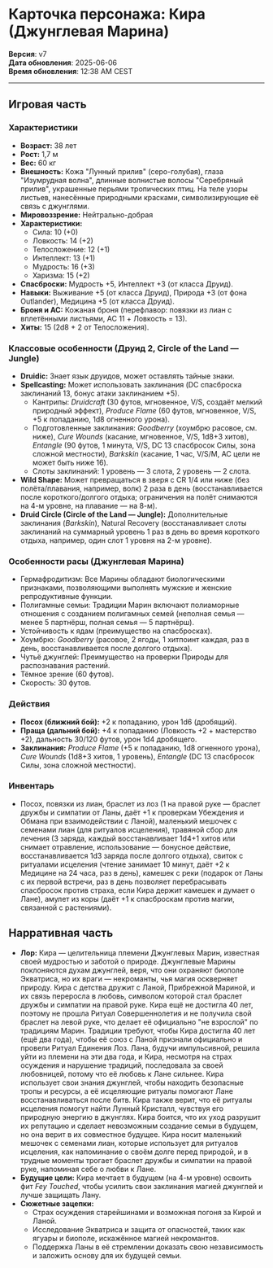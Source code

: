 # Карточка персонажа: Кира (Джунглевая Марина)

**Версия**: v7  
**Дата обновления**: 2025-06-06  
**Время обновления**: 12:38 AM CEST

---

## Игровая часть

### Характеристики

- **Возраст:** 38 лет
- **Рост:** 1,7 м
- **Вес:** 60 кг
- **Внешность:** Кожа "Лунный прилив" (серо-голубая), глаза "Изумрудная волна", длинные волнистые волосы "Серебряный прилив", украшенные перьями тропических птиц. На теле узоры листьев, нанесённые природными красками, символизирующие её связь с джунглями.
- **Мировоззрение:** Нейтрально-добрая
- **Характеристики:**
  - Сила: 10 (+0)
  - Ловкость: 14 (+2)
  - Телосложение: 12 (+1)
  - Интеллект: 13 (+1)
  - Мудрость: 16 (+3)
  - Харизма: 15 (+2)
- **Спасброски:** Мудрость +5, Интеллект +3 (от класса Друид).
- **Навыки:** Выживание +5 (от класса Друид), Природа +3 (от фона Outlander), Медицина +5 (от класса Друид).
- **Броня и AC:** Кожаная броня (перефлавор: повязки из лиан с вплетёнными листьями, AC 11 + Ловкость = 13).
- **Хиты:** 15 (2d8 + 2 от Телосложения).

### Классовые особенности (Друид 2, Circle of the Land — Jungle)

- **Druidic:** Знает язык друидов, может оставлять тайные знаки.
- **Spellcasting:** Может использовать заклинания (DC спасброска заклинаний 13, бонус атаки заклинанием +5).
  - Кантрипы: _Druidcraft_ (30 футов, мгновенное, V/S, создаёт мелкий природный эффект), _Produce Flame_ (60 футов, мгновенное, V/S, +5 к попаданию, 1d8 огненного урона).
  - Подготовленные заклинания: _Goodberry_ (хоумбрю расовое, см. ниже), _Cure Wounds_ (касание, мгновенное, V/S, 1d8+3 хитов), _Entangle_ (90 футов, 1 минута, V/S, DC 13 спасбросок Силы, зона сложной местности), _Barkskin_ (касание, 1 час, V/S/M, AC цели не может быть ниже 16).
  - Слоты заклинаний: 1 уровень — 3 слота, 2 уровень — 2 слота.
- **Wild Shape:** Может превращаться в зверя с CR 1/4 или ниже (без полёта/плавания, например, волк) 2 раза в день (восстанавливается после короткого/долгого отдыха; ограничения на полёт снимаются на 4-м уровне, на плавание — на 8-м).
- **Druid Circle (Circle of the Land — Jungle):** Дополнительные заклинания (_Barkskin_), Natural Recovery (восстанавливает слоты заклинаний на суммарный уровень 1 раз в день во время короткого отдыха, например, один слот 1 уровня на 2-м уровне).

### Особенности расы (Джунглевая Марина)

- Гермафродитизм: Все Марины обладают биологическими признаками, позволяющими выполнять мужские и женские репродуктивные функции.
- Полигамные семьи: Традиции Марин включают полиаморные отношения с созданием полигамных семей (неполная семья — менее 5 партнёрш, полная семья — 5 партнёрш).
- Устойчивость к ядам (преимущество на спасбросках).
- Хоумбрю: _Goodberry_ (расовое, 2 ягоды, 1 хитпоинт каждая, раз в день, восстанавливается после долгого отдыха).
- Чутьё джунглей: Преимущество на проверки Природы для распознавания растений.
- Тёмное зрение (60 футов).
- Скорость: 30 футов.

### Действия

- **Посох (ближний бой):** +2 к попаданию, урон 1d6 (дробящий).
- **Праща (дальний бой):** +4 к попаданию (Ловкость +2 + мастерство +2), дальность 30/120 футов, урон 1d4 дробящего.
- **Заклинания:** _Produce Flame_ (+5 к попаданию, 1d8 огненного урона), _Cure Wounds_ (1d8+3 хитов, 1 уровень), _Entangle_ (DC 13 спасбросок Силы, зона сложной местности).

### Инвентарь

- Посох, повязки из лиан, браслет из лоз (1 на правой руке — браслет дружбы и симпатии от Ланы, даёт +1 к проверкам Убеждения и Обмана при взаимодействии с Ланой), маленький мешочек с семенами лиан (для ритуалов исцеления), травяной сбор для лечения (3 заряда, каждый восстанавливает 1d4+1 хитов или снимает отравление, использование — бонусное действие, восстанавливается 1d3 заряда после долгого отдыха), свиток с ритуалами исцеления (чтение занимает 10 минут, даёт +2 к Медицине на 24 часа, раз в день), камешек с реки (подарок от Ланы с их первой встречи, раз в день позволяет перебрасывать спасбросок против страха, если Кира держит камешек и думает о Лане), амулет из коры (даёт +1 к спасброскам против магии, связанной с растениями).

## Нарративная часть

- **Лор:** Кира — целительница племени Джунглевых Марин, известная своей мудростью и заботой о природе. Джунглевые Марины поклоняются духам джунглей, веря, что они охраняют биополе Экватриса, но их враги — некроманты, чья магия оскверняет природу. Кира с детства дружит с Ланой, Прибрежной Мариной, и их связь переросла в любовь, символом которой стал браслет дружбы и симпатии на правой руке. Кира ещё не достигла 40 лет, поэтому не прошла Ритуал Совершеннолетия и не получила свой браслет на левой руке, что делает её официально "не взрослой" по традициям Марин. Традиции требуют, чтобы Кира достигла 40 лет (ещё два года), чтобы её союз с Ланой признали официально и провели Ритуал Единения Лоз. Лана, будучи импульсивной, решила уйти из племени на эти два года, и Кира, несмотря на страх осуждения и нарушение традиций, последовала за своей любовницей, потому что её любовь к Лане сильнее. Кира использует свои знания джунглей, чтобы находить безопасные тропы и ресурсы, а её исцеляющие ритуалы помогают Лане восстанавливаться после битв. Кира также верит, что её ритуалы исцеления помогут найти Лунный Кристалл, чувствуя его природную энергию в джунглях. Кира боится, что их уход разрушит их репутацию и сделает невозможным создание семьи в будущем, но она верит в их совместное будущее. Кира носит маленький мешочек с семенами лиан, которые использует для ритуалов исцеления, как напоминание о своём долге перед природой, и в трудные моменты трогает браслет дружбы и симпатии на правой руке, напоминая себе о любви к Лане.
- **Будущие цели:** Кира мечтает в будущем (на 4-м уровне) освоить фит _Fey Touched_, чтобы усилить свои заклинания магией джунглей и лучше защищать Лану.
- **Сюжетные зацепки:**
  - Страх осуждения старейшинами и возможная погоня за Кирой и Ланой.
  - Исследование Экватриса и защита от опасностей, таких как ягуары и биополе, искажённое магией некромантов.
  - Поддержка Ланы в её стремлении доказать свою независимость и заложить основу для их будущей семьи.
